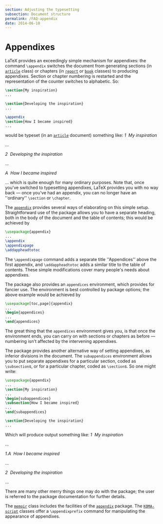 ```yaml
---
section: Adjusting the typesetting
subsection: Document structure
permalink: /FAQ-appendix
date: 2014-06-10
---
```


# Appendixes

LaTeX provides an exceedingly simple mechanism for appendixes: the
command `\appendix` switches the document from generating sections
(in [`article`](https://ctan.org/pkg/article) class) or chapters (in [`report`](https://ctan.org/pkg/report) or
[`book`](https://ctan.org/pkg/book) classes) to producing appendixes.  Section or chapter
numbering is restarted and the representation of the counter switches
to alphabetic.  So:
```latex
\section{My inspiration}
...

\section{Developing the inspiration}
...

\appendix
\section{How I became inspired}
...
```
would be typeset (in an [`article`](https://ctan.org/pkg/article) document) something like:
*1&nbsp;&nbsp;My inspiration*

&hellip;

*2&nbsp;&nbsp;Developing the inspiration*

&hellip;

*A&nbsp;&nbsp;How I became inspired*

&hellip;
which is quite enough for many ordinary purposes.  Note that, once
you've switched to typesetting appendixes, LaTeX provides you with
no way back&nbsp;&mdash; once you've had an appendix, you can no longer have an
''ordinary'' `\section` or `\chapter`.

The [`appendix`](https://ctan.org/pkg/appendix) provides several ways of elaborating on this
simple setup.  Straightforward use of the package allows you to have a
separate heading, both in the body of the document and the table of
contents; this would be achieved by
```latex
\usepackage{appendix}
...
\appendix
\appendixpage
\addappheadtotoc
```
The `\appendixpage` command adds a separate title ''Appendices''
above the first appendix, and `\addappheadtotoc` adds a similar
title to the table of contents.  These simple modifications cover many
people's needs about appendixes.

The package also provides an `appendices` environment,
which provides for fancier use.  The environment is best controlled by
package options; the above example would be achieved by
```latex
\usepackage[toc,page]{appendix}
...
\begin{appendices}
...
\end{appendices}
```
The great thing that the `appendices` environment gives
you, is that once the environment ends, you can carry on with sections
or chapters as before&nbsp;&mdash; numbering isn't affected by the intervening
appendixes.

The package provides another alternative way of setting appendixes, as
inferior divisions in the document.  The `subappendices`
environment allows you to put separate appendixes for a particular
section, coded as `\subsection`s, or for a particular chapter, coded
as `\section`s.  So one might write:
```latex
\usepackage{appendix}
...
\section{My inspiration}
...
\begin{subappendices}
\subsection{How I became inspired}
...
\end{subappendices}

\section{Developing the inspiration}
...
```
Which will produce output something like:
*1&nbsp;&nbsp;My inspiration*

&hellip;

*1.A&nbsp;&nbsp;How I became inspired*

&hellip;

*2&nbsp;&nbsp;Developing the inspiration*

&hellip;

There are many other merry things one may do with the package; the
user is referred to the package documentation for further details.

The [`memoir`](https://ctan.org/pkg/memoir) class includes the facilities of the
[`appendix`](https://ctan.org/pkg/appendix) package.  The [`KOMA-script`](https://ctan.org/pkg/KOMA-script) classes offer a
`\appendixprefix` command for manipulating the appearance of appendixes.

